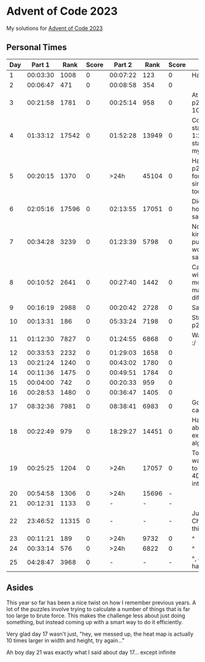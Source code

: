# Advent of Code 2023

My solutions for [Advent of Code 2023](https://adventofcode.com/2023)

## Personal Times

| Day | Part 1   | Rank  | Score | Part 2   | Rank  | Score | Notes
| --- | -------- | ----- | ----- | -------- | ----- | ----- | ----
| 1   | 00:03:30 | 1008  | 0     | 00:07:22 | 123   | 0     | Happy w/ p2
| 2   | 00:06:47 | 471   | 0     | 00:08:58 | 354   | 0     | 
| 3   | 00:21:58 | 1781  | 0     | 00:25:14 | 958   | 0     | At least I got p2 under 1000 :/
| 4   | 01:33:12 | 17542 | 0     | 01:52:28 | 13949 | 0     | Couldn't start until 1:25 after start so took my time
| 5   | 00:20:15 | 1370  | 0     | >24h     | 45104 | 0     | Had to stop p2 to study for exam, since it was too hard
| 6   | 02:05:16 | 17596 | 0     | 02:13:55 | 17051 | 0     | Did on train home after said exam
| 7   | 00:34:28 | 3239  | 0     | 01:23:39 | 5798  | 0     | Not my fav kind of puzzle, and working at same time
| 8   | 00:10:52 | 2641  | 0     | 00:27:40 | 1442  | 0     | Camping with only mobile data, made it difficult
| 9   | 00:16:19 | 2988  | 0     | 00:20:42 | 2728  | 0     | Same again
| 10  | 00:13:31 | 186   | 0     | 05:33:24 | 7198  | 0     | Struggled w/ p2
| 11  | 01:12:30 | 7827  | 0     | 01:24:55 | 6868  | 0     | Was working :/
| 12  | 00:33:53 | 2232  | 0     | 01:29:03 | 1658  | 0     | 
| 13  | 00:21:24 | 1240  | 0     | 00:43:02 | 1780  | 0     | 
| 14  | 00:11:36 | 1475  | 0     | 00:49:51 | 1784  | 0     | 
| 15  | 00:04:00 | 742   | 0     | 00:20:33 | 959   | 0     | 
| 16  | 00:28:53 | 1480  | 0     | 00:36:47 | 1405  | 0     | 
| 17  | 08:32:36 | 7981  | 0     | 08:38:41 | 6983  | 0     | Got stuck on caching
| 18  | 00:22:49 | 979   | 0     | 18:29:27 | 14451 | 0     | Had no idea about any existing algos
| 19  | 00:25:25 | 1204  | 0     | >24h     | 17057 | 0     | Took me way too long to work out 4D intersections
| 20  | 00:54:58 | 1306  | 0     | >24h     | 15696 | -     | 
| 21  | 00:12:31 | 1133  | 0     | -        | -     | -     |
| 22  | 23:46:52 | 11315 | 0     | -        | -     | -     | Just Christmas things
| 23  | 00:11:21 | 189   | 0     | >24h     | 9732  | 0     | ^
| 24  | 00:33:14 | 576   | 0     | >24h     | 6822  | 0     | ^
| 25  | 04:28:47 | 3968  | 0     | -        | -     | -     | ^, and all hard

## Asides

This year so far has been a nice twist on how I remember previous years. A lot of the puzzles involve
trying to calculate a number of things that is far too large to brute force. This makes the challenge
less about just doing something, but instead coming up with a smart way to do it efficiently.

Very glad day 17 wasn't just, "hey, we messed up, the heat map is actually 10 times larger in width and height, try again..."

Ah boy day 21 was exactly what I said about day 17... except infinite

